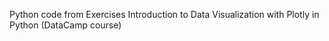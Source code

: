 Python code from Exercises Introduction to Data Visualization with Plotly in Python (DataCamp course)
